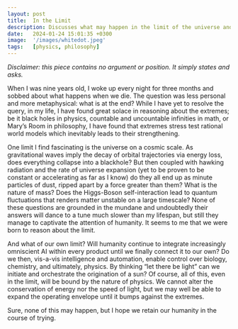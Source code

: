 ```yaml
---
layout: post
title:  In the Limit
description: Discusses what may happen in the limit of the universe and of humanity
date:   2024-01-24 15:01:35 +0300
image:  '/images/whitedot.jpeg'
tags:   [physics, philosophy]
---
```


*Disclaimer: this piece contains no argument or position. It simply states and asks.*

When I was nine years old, I woke up every night for three months and sobbed about what happens when we die. The question was less personal and more metaphysical: what is at the end? While I have yet to resolve the query, in my life, I have found great solace in reasoning about the extremes; be it black holes in physics, countable and uncountable infinities in math, or Mary’s Room in philosophy, I have found that extremes stress test rational world models which inevitably leads to their strengthening.

One limit I find fascinating is the universe on a cosmic scale. As gravitational waves imply the decay of orbital trajectories via energy loss, does everything collapse into a blackhole? But then coupled with hawking radiation and the rate of universe expansion (yet to be proven to be constant or accelerating as far as I know) do they all end up as minute particles of dust, ripped apart by a force greater than them? What is the nature of mass? Does the Higgs-Boson self-interaction lead to quantum fluctuations that renders matter unstable on a large timescale? None of these questions are grounded in the mundane and undoubtedly their answers will dance to a tune much slower than my lifespan, but still they manage to captivate the attention of humanity. It seems to me that we were born to reason about the limit.

And what of our own limit? Will humanity continue to integrate increasingly omniscient AI within every product until we finally connect it to our own? Do we then, vis-a-vis intelligence and automation, enable control over biology, chemistry, and ultimately, physics. By thinking “let there be light” can we initiate and orchestrate the origination of a sun? Of course, all of this, even in the limit, will be bound by the nature of physics. We cannot alter the conservation of energy nor the speed of light, but we may well be able to expand the operating envelope until it bumps against the extremes.

Sure, none of this may happen, but I hope we retain our humanity in the course of trying.
